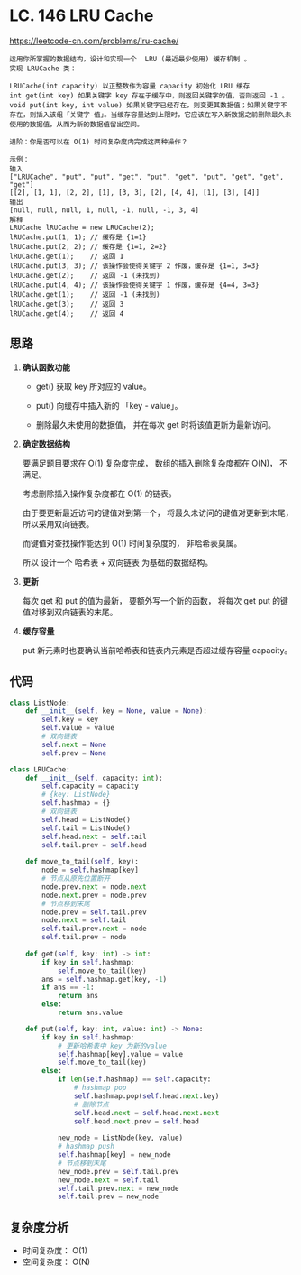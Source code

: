 LC. 146 LRU Cache
====
https://leetcode-cn.com/problems/lru-cache/

    运用你所掌握的数据结构，设计和实现一个  LRU (最近最少使用) 缓存机制 。
    实现 LRUCache 类：

    LRUCache(int capacity) 以正整数作为容量 capacity 初始化 LRU 缓存
    int get(int key) 如果关键字 key 存在于缓存中，则返回关键字的值，否则返回 -1 。
    void put(int key, int value) 如果关键字已经存在，则变更其数据值；如果关键字不存在，则插入该组「关键字-值」。当缓存容量达到上限时，它应该在写入新数据之前删除最久未使用的数据值，从而为新的数据值留出空间。

    进阶：你是否可以在 O(1) 时间复杂度内完成这两种操作？

    示例：
    输入
    ["LRUCache", "put", "put", "get", "put", "get", "put", "get", "get", "get"]
    [[2], [1, 1], [2, 2], [1], [3, 3], [2], [4, 4], [1], [3], [4]]
    输出
    [null, null, null, 1, null, -1, null, -1, 3, 4]
    解释
    LRUCache lRUCache = new LRUCache(2);
    lRUCache.put(1, 1); // 缓存是 {1=1}
    lRUCache.put(2, 2); // 缓存是 {1=1, 2=2}
    lRUCache.get(1);    // 返回 1
    lRUCache.put(3, 3); // 该操作会使得关键字 2 作废，缓存是 {1=1, 3=3}
    lRUCache.get(2);    // 返回 -1 (未找到)
    lRUCache.put(4, 4); // 该操作会使得关键字 1 作废，缓存是 {4=4, 3=3}
    lRUCache.get(1);    // 返回 -1 (未找到)
    lRUCache.get(3);    // 返回 3
    lRUCache.get(4);    // 返回 4

## 思路

1. **确认函数功能**
    
    - get() 获取 key 所对应的 value。

    - put() 向缓存中插入新的 「key - value」。

    - 删除最久未使用的数据值， 并在每次 get 时将该值更新为最新访问。



2. **确定数据结构**
    
    要满足题目要求在 O(1) 复杂度完成， 数组的插入删除复杂度都在 O(N)， 不满足。

    考虑删除插入操作复杂度都在 O(1) 的链表。

    由于要更新最近访问的键值对到第一个， 将最久未访问的键值对更新到末尾，所以采用双向链表。

    而键值对查找操作能达到 O(1) 时间复杂度的， 非哈希表莫属。

    所以 设计一个 哈希表 + 双向链表 为基础的数据结构。

3. **更新**

    每次 get 和 put 的值为最新， 要额外写一个新的函数， 将每次 get put 的键值对移到双向链表的末尾。

4. **缓存容量**

    put 新元素时也要确认当前哈希表和链表内元素是否超过缓存容量 capacity。

## 代码
```python
class ListNode:
    def __init__(self, key = None, value = None):
        self.key = key
        self.value = value
        # 双向链表
        self.next = None
        self.prev = None

class LRUCache:
    def __init__(self, capacity: int):
        self.capacity = capacity
        # {key: ListNode}
        self.hashmap = {}
        # 双向链表
        self.head = ListNode()
        self.tail = ListNode()
        self.head.next = self.tail
        self.tail.prev = self.head
    
    def move_to_tail(self, key):
        node = self.hashmap[key]
        # 节点从原先位置断开
        node.prev.next = node.next
        node.next.prev = node.prev
        # 节点移到末尾
        node.prev = self.tail.prev
        node.next = self.tail
        self.tail.prev.next = node
        self.tail.prev = node
        
    def get(self, key: int) -> int:
        if key in self.hashmap:
            self.move_to_tail(key)
        ans = self.hashmap.get(key, -1)
        if ans == -1:
            return ans
        else:
            return ans.value

    def put(self, key: int, value: int) -> None:
        if key in self.hashmap:
            # 更新哈希表中 key 为新的value
            self.hashmap[key].value = value
            self.move_to_tail(key)
        else:
            if len(self.hashmap) == self.capacity:
                # hashmap pop
                self.hashmap.pop(self.head.next.key)
                # 删除节点
                self.head.next = self.head.next.next
                self.head.next.prev = self.head
                
            new_node = ListNode(key, value)
            # hashmap push
            self.hashmap[key] = new_node
            # 节点移到末尾
            new_node.prev = self.tail.prev
            new_node.next = self.tail
            self.tail.prev.next = new_node
            self.tail.prev = new_node
```

## 复杂度分析

- 时间复杂度： O(1)
- 空间复杂度： O(N)